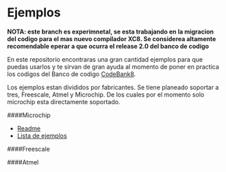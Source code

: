 Ejemplos
=======

**NOTA: este branch es experimnetal, se esta trabajando en la migracion del codigo para el mas nuevo compilador XC8. Se considerea altamente recomendable eperar a que ocurra el release 2.0 del banco de codigo**

En este repositorio encontraras una gran cantidad ejemplos para que puedas usarlos y te sirvan de gran ayuda al momento de poner en practica los codigos del Banco de codigo [CodeBank8](https://github.com/Hotboards/CodeBank8). 

Los ejemplos estan divididos por fabricantes. Se tiene planeado soportar a tres, Freescale, Atmel y Microchip. De los cuales por el momento solo microchip esta directamente soportado.

####Microchip
- [Readme](https://github.com/Hotboards/Examples/blob/master/Microchip/README.md)
- [Lista de ejemplos](https://github.com/Hotboards/Examples/blob/master/Microchip/EXAMPLES.md)

####Freescale

####Atmel

